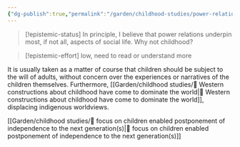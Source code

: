 ```yaml
---
{"dg-publish":true,"permalink":"/garden/childhood-studies/power-relations-in-the-construction-of-childhood/","created":"2024-05-01T21:26:33.894+08:00","updated":"2024-08-01T22:48:01.765+08:00"}
---
```



> [!epistemic-status] 
> In principle, I believe that power relations underpin most, if not all, aspects of social life. Why not childhood?

> [!epistemic-effort]
> low, need to read or understand more

It is usually taken as a matter of course that children should be subject to the will of adults, without concern over the experiences or narratives of the children themselves. Furthermore, [[Garden/childhood studies/🌱 Western constructions about childhood have come to dominate the world\|🌱 Western constructions about childhood have come to dominate the world]], displacing indigenous worldviews.

[[Garden/childhood studies/🌱 focus on children enabled postponement of independence to the next generation(s)\|🌱 focus on children enabled postponement of independence to the next generation(s)]]
